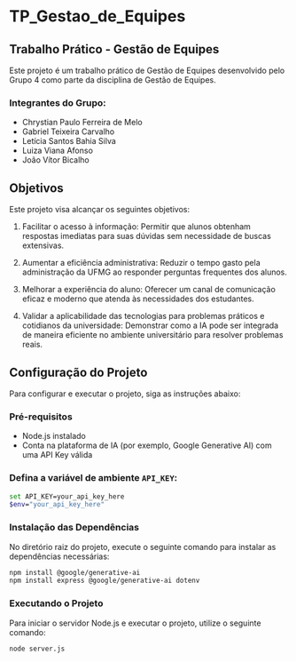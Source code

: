 # TP_Gestao_de_Equipes

## Trabalho Prático - Gestão de Equipes

Este projeto é um trabalho prático de Gestão de Equipes desenvolvido pelo Grupo 4 como parte da disciplina de Gestão de Equipes.

### Integrantes do Grupo:
- Chrystian Paulo Ferreira de Melo
- Gabriel Teixeira Carvalho 
- Letícia Santos Bahia Silva
- Luiza Viana Afonso 
- João Vítor Bicalho


## Objetivos

Este projeto visa alcançar os seguintes objetivos:

1. Facilitar o acesso à informação: Permitir que alunos obtenham respostas imediatas para suas dúvidas sem necessidade de buscas extensivas.

2. Aumentar a eficiência administrativa: Reduzir o tempo gasto pela administração da UFMG ao responder perguntas frequentes dos alunos.

3. Melhorar a experiência do aluno: Oferecer um canal de comunicação eficaz e moderno que atenda às necessidades dos estudantes.

4. Validar a aplicabilidade das tecnologias para problemas práticos e cotidianos da universidade: Demonstrar como a IA pode ser integrada de maneira eficiente no ambiente universitário para resolver problemas reais.

## Configuração do Projeto

Para configurar e executar o projeto, siga as instruções abaixo:

### Pré-requisitos

- Node.js instalado
- Conta na plataforma de IA (por exemplo, Google Generative AI) com uma API Key válida

### Defina a variável de ambiente `API_KEY`:

```bash
set API_KEY=your_api_key_here
$env="your_api_key_here"
```
### Instalação das Dependências

No diretório raiz do projeto, execute o seguinte comando para instalar as dependências necessárias:

```bash
npm install @google/generative-ai
npm install express @google/generative-ai dotenv
```

### Executando o Projeto
Para iniciar o servidor Node.js e executar o projeto, utilize o seguinte comando:

```bash
node server.js
```
